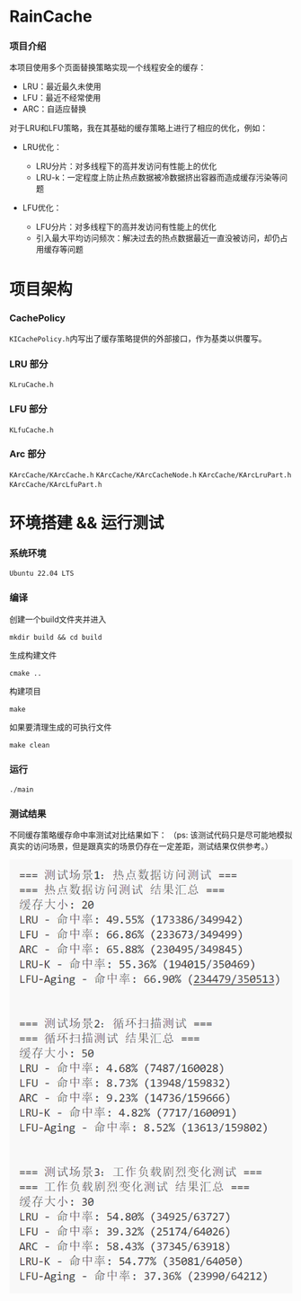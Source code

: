 # RainCache

### 项目介绍
本项目使用多个页面替换策略实现一个线程安全的缓存：
- LRU：最近最久未使用
- LFU：最近不经常使用
- ARC：自适应替换

对于LRU和LFU策略，我在其基础的缓存策略上进行了相应的优化，例如：

- LRU优化：
    - LRU分片：对多线程下的高并发访问有性能上的优化
    - LRU-k：一定程度上防止热点数据被冷数据挤出容器而造成缓存污染等问题

- LFU优化：
    - LFU分片：对多线程下的高并发访问有性能上的优化
    - 引入最大平均访问频次：解决过去的热点数据最近一直没被访问，却仍占用缓存等问题

# 项目架构

### CachePolicy
`KICachePolicy.h`内写出了缓存策略提供的外部接口，作为基类以供覆写。

### LRU 部分
`KLruCache.h`

### LFU 部分
`KLfuCache.h`

### Arc 部分
`KArcCache/KArcCache.h`
`KArcCache/KArcCacheNode.h`
`KArcCache/KArcLruPart.h`
`KArcCache/KArcLfuPart.h`

# 环境搭建 && 运行测试

### 系统环境 
```
Ubuntu 22.04 LTS
```

### 编译
创建一个build文件夹并进入
```
mkdir build && cd build
```
生成构建文件
```
cmake ..
```
构建项目
```
make
```
如果要清理生成的可执行文件
```
make clean
```

### 运行
```
./main
```

### 测试结果
不同缓存策略缓存命中率测试对比结果如下：
（ps: 该测试代码只是尽可能地模拟真实的访问场景，但是跟真实的场景仍存在一定差距，测试结果仅供参考。）

![alt text](images/myHitTest.png)
